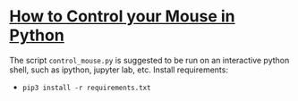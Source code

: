 # [How to Control your Mouse in Python](https://www.thepythoncode.com/article/control-mouse-python)
The script `control_mouse.py` is suggested to be run on an interactive python shell, such as ipython, jupyter lab, etc.
Install requirements:
- `pip3 install -r requirements.txt`